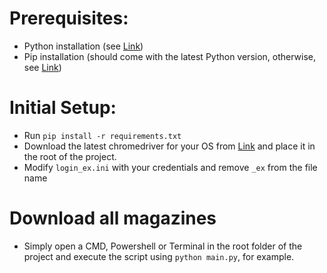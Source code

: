 # Prerequisites:
- Python installation (see [Link](https://wiki.python.org/moin/BeginnersGuide/Download))
- Pip installation (should come with the latest Python version, 
otherwise, see [Link](https://pip.pypa.io/en/stable/installation/))

# Initial Setup:
- Run `pip install -r requirements.txt`
- Download the latest chromedriver for your OS from [Link](https://chromedriver.storage.googleapis.com/index.html)
and place it in the root of the project.
- Modify `login_ex.ini` with your credentials and remove `_ex` from the file name

# Download all magazines
- Simply open a CMD, Powershell or Terminal in the root folder of the project 
and execute the script using `python main.py`, for example.
